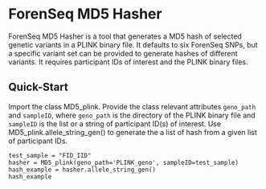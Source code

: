 # ForenSeq MD5 Hasher

ForenSeq MD5 Hasher is a tool that generates a MD5 hash of selected genetic variants in a PLINK binary file. It defaults to six ForenSeq SNPs, but a specific variant set can be provided to generate hashes of different variants. It requires participant IDs of interest and the PLINK binary files.

Quick-Start
---
Import the class MD5_plink. Provide the class relevant attributes `geno_path` and `sampleID`, where `geno_path` is the directory of the PLINK binary file and `sampleID` is the list or a string of participant ID(s) of interest. Use MD5_plink.allele_string_gen() to generate the a list of hash from a given list of participant IDs.

```
test_sample = "FID_IID"
hasher = MD5_plink(geno_path='PLINK_geno', sampleID=test_sample)
hash_example = hasher.allele_string_gen()
hash_example
```
